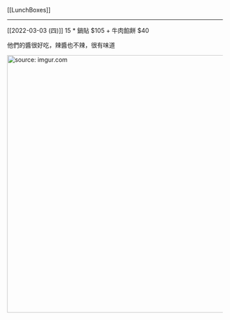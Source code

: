 [[LunchBoxes]]

---

[[2022-03-03 (四)]] 15 * 鍋貼 $105 + 牛肉餡餅 $40

他們的醬很好吃，辣醬也不辣，很有味道

<a href="https://imgur.com/fuqgB5t"><img src="https://i.imgur.com/fuqgB5t.jpg" title="source: imgur.com" width="600px"/></a>

